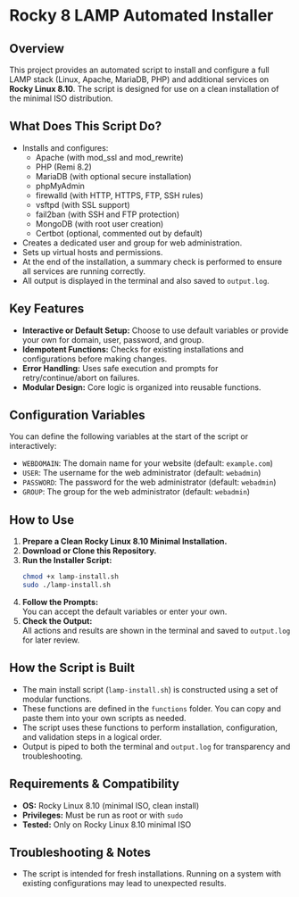 # Rocky 8 LAMP Automated Installer

## Overview

This project provides an automated script to install and configure a full LAMP stack (Linux, Apache, MariaDB, PHP) and additional services on **Rocky Linux 8.10**. The script is designed for use on a clean installation of the minimal ISO distribution.

## What Does This Script Do?

- Installs and configures:
  - Apache (with mod_ssl and mod_rewrite)
  - PHP (Remi 8.2)
  - MariaDB (with optional secure installation)
  - phpMyAdmin
  - firewalld (with HTTP, HTTPS, FTP, SSH rules)
  - vsftpd (with SSL support)
  - fail2ban (with SSH and FTP protection)
  - MongoDB (with root user creation)
  - Certbot (optional, commented out by default)
- Creates a dedicated user and group for web administration.
- Sets up virtual hosts and permissions.
- At the end of the installation, a summary check is performed to ensure all
  services are running correctly.
- All output is displayed in the terminal and also saved to `output.log`.

## Key Features

- **Interactive or Default Setup:** Choose to use default variables or provide your own for domain, user, password, and group.
- **Idempotent Functions:** Checks for existing installations and configurations before making changes.
- **Error Handling:** Uses safe execution and prompts for retry/continue/abort on failures.
- **Modular Design:** Core logic is organized into reusable functions.

## Configuration Variables

You can define the following variables at the start of the script or interactively:

- `WEBDOMAIN`: The domain name for your website (default: `example.com`)
- `USER`: The username for the web administrator (default: `webadmin`)
- `PASSWORD`: The password for the web administrator (default: `webadmin`)
- `GROUP`: The group for the web administrator (default: `webadmin`)

## How to Use

1. **Prepare a Clean Rocky Linux 8.10 Minimal Installation.**
2. **Download or Clone this Repository.**
3. **Run the Installer Script:**
   ```sh
   chmod +x lamp-install.sh
   sudo ./lamp-install.sh
   ```
4. **Follow the Prompts:**  
   You can accept the default variables or enter your own.
5. **Check the Output:**  
   All actions and results are shown in the terminal and saved to `output.log` for later review.

## How the Script is Built

- The main install script (`lamp-install.sh`) is constructed using a set of modular functions.
- These functions are defined in the `functions` folder. You can copy and paste them into your own scripts as needed.
- The script uses these functions to perform installation, configuration, and validation steps in a logical order.
- Output is piped to both the terminal and `output.log` for transparency and troubleshooting.

## Requirements & Compatibility

- **OS:** Rocky Linux 8.10 (minimal ISO, clean install)
- **Privileges:** Must be run as root or with `sudo`
- **Tested:** Only on Rocky Linux 8.10 minimal ISO

## Troubleshooting & Notes

- The script is intended for fresh installations. Running on a system with
  existing configurations may lead to unexpected results.
